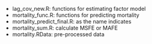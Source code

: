 - lag_cov_new.R: functions for estimating factor model
- mortality_func.R: functions for predicting mortality 
- mortality_predict_final.R: as the name indicates
- mortality_sum.R: calculate MSFE or MAFE
- mortality.RData: pre-processed data